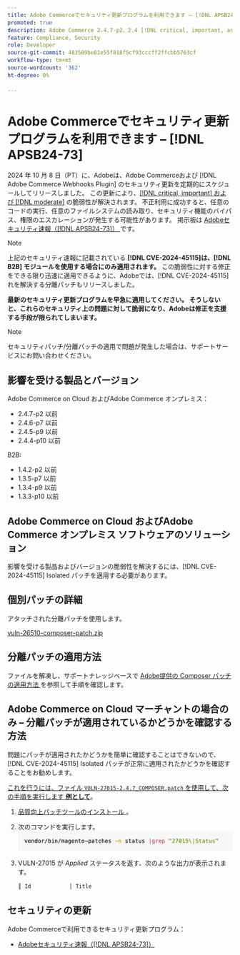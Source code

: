 ```yaml
---
title: Adobe Commerceでセキュリティ更新プログラムを利用できます – [!DNL APSB24-73]
promoted: true
description: Adobe Commerce 2.4.7-p2、2.4 [!DNL critical, important, and moderate vulnerabilities] 6-p7、2.4.5-p9、2.4.4-p10、およびそれ以前のバージョンのインスタンスのみを実行している場合は、個別パッチを適用して修正  [!DNL B2B]  ます。
feature: Compliance, Security
role: Developer
source-git-commit: 483589be81e55f818f5cf93cccff2ffcbb5763cf
workflow-type: tm+mt
source-wordcount: '362'
ht-degree: 0%

---
```


# Adobe Commerceでセキュリティ更新プログラムを利用できます – [!DNL APSB24-73]

2024 年 10 月 8 日（PT）に、Adobeは、Adobe Commerceおよび [!DNL Adobe Commerce Webhooks Plugin] のセキュリティ更新を定期的にスケジュールしてリリースしました。
この更新により、[[!DNL critical, important] および  [!DNL moderate]](https://helpx.adobe.com/security/severity-ratings.html) の脆弱性が解決されます。 不正利用に成功すると、任意のコードの実行、任意のファイルシステムの読み取り、セキュリティ機能のバイパス、権限のエスカレーションが発生する可能性があります。 掲示板は [Adobeセキュリティ速報（[!DNL APSB24-73]） ](https://helpx.adobe.com/security/products/magento/apsb24-73.html) です。

>[!NOTE]
>
>上記のセキュリティ速報に記載されている **[!DNL CVE-2024-45115]は、[!DNL B2B] モジュールを使用する場合にのみ適用されます。** この脆弱性に対する修正をできる限り迅速に適用できるように、Adobeでは、[!DNL CVE-2024-45115] れを解決する分離パッチもリリースしました。

**最新のセキュリティ更新プログラムを早急に適用してください。 そうしないと、これらのセキュリティ上の問題に対して脆弱になり、Adobeは修正を支援する手段が限られてしまいます。**

>[!NOTE]
>
>セキュリティパッチ/分離パッチの適用で問題が発生した場合は、サポートサービスにお問い合わせください。

## 影響を受ける製品とバージョン

Adobe Commerce on Cloud およびAdobe Commerce オンプレミス：

* 2.4.7-p2 以前
* 2.4.6-p7 以前
* 2.4.5-p9 以前
* 2.4.4-p10 以前

B2B:

* 1.4.2-p2 以前
* 1.3.5-p7 以前
* 1.3.4-p9 以前
* 1.3.3-p10 以前


## Adobe Commerce on Cloud およびAdobe Commerce オンプレミス ソフトウェアのソリューション

影響を受ける製品およびバージョンの脆弱性を解決するには、[!DNL CVE-2024-45115] Isolated パッチを適用する必要があります。

## 個別パッチの詳細

アタッチされた分離パッチを使用します。

[vuln-26510-composer-patch.zip](assets/vuln-26510-composer-patch.zip)

## 分離パッチの適用方法

ファイルを解凍し、サポートナレッジベースで [Adobe提供の Composer パッチの適用方法 ](https://experienceleague.adobe.com/docs/commerce-knowledge-base/kb/how-to/how-to-apply-a-composer-patch-provided-by-magento.html) を参照して手順を確認します。

## Adobe Commerce on Cloud マーチャントの場合のみ – 分離パッチが適用されているかどうかを確認する方法

問題にパッチが適用されたかどうかを簡単に確認することはできないので、[!DNL CVE-2024-45115] Isolated パッチが正常に適用されたかどうかを確認することをお勧めします。

<u> これを行うには、ファイル `VULN-27015-2.4.7_COMPOSER.patch` を使用して、次の手順を実行します **例として**</u>。

1. [ 品質向上パッチツールのインストール ](https://experienceleague.adobe.com/docs/commerce-operations/tools/quality-patches-tool/usage.html)。
1. 次のコマンドを実行します。<br>
   ![cve-2024-34102-tell-if-patch-applied-code](assets/cve-2024-34102-tell-if-patch-applied-code.png)
1. VULN-27015 が *Applied* ステータスを返す、次のような出力が表示されます。

   ```bash
   ║ Id            │ Title                                                        │ Category        │ Origin                 │ Status      │ Details                                          ║ ║ N/A           │ ../m2-hotfixes/VULN-27015-2.4.7_COMPOSER_patch.patch      │ Other           │ Local                  │ Applied     │ Patch type: Custom                                
   ```

<!-- For Step 2:
     ```bash
    vendor/bin/magento-patches -n status |grep "27015\|Status"
     ```
-->

## セキュリティの更新

Adobe Commerceで利用できるセキュリティ更新プログラム：

* [Adobeセキュリティ速報（[!DNL APSB24-73]） ](https://helpx.adobe.com/security/products/magento/apsb24-73.html)
